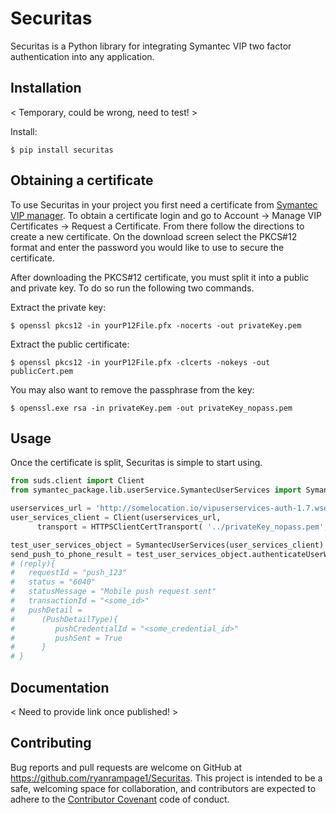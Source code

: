 # Securitas

Securitas is a Python library for integrating Symantec VIP two factor authentication into any application.

## Installation

< Temporary, could be wrong, need to test! >

Install:

    $ pip install securitas

## Obtaining a certificate

To use Securitas in your project you first need a certificate from [Symantec VIP manager](https://manager.vip.symantec.com).
To obtain a certificate login and go to Account -> Manage VIP Certificates -> Request a Certificate. From there follow
the directions to create a new certificate. On the download screen select the PKCS#12 format and enter the password you
would like to use to secure the certificate.

After downloading the PKCS#12 certificate, you must split it into a public and private key. To do so run the following two
commands.

Extract the private key:

    $ openssl pkcs12 -in yourP12File.pfx -nocerts -out privateKey.pem

Extract the public certificate:

    $ openssl pkcs12 -in yourP12File.pfx -clcerts -nokeys -out publicCert.pem

You may also want to remove the passphrase from the key:

    $ openssl.exe rsa -in privateKey.pem -out privateKey_nopass.pem

## Usage

Once the certificate is split, Securitas is simple to start using.

```python
from suds.client import Client
from symantec_package.lib.userService.SymantecUserServices import SymantecUserServices

userservices_url = 'http://somelocation.io/vipuserservices-auth-1.7.wsdl'
user_services_client = Client(userservices_url,
      transport = HTTPSClientCertTransport( '../privateKey_nopass.pem', '../publicCert.pem'))

test_user_services_object = SymantecUserServices(user_services_client)
send_push_to_phone_result = test_user_services_object.authenticateUserWithPush("push_123", "my_mobile_device")
# (reply){
#   requestId = "push_123"
#   status = "6040"
#   statusMessage = "Mobile push request sent"
#   transactionId = "<some_id>"
#   pushDetail =
#      (PushDetailType){
#         pushCredentialId = "<some_credential_id>"
#         pushSent = True
#      }
# }

```

## Documentation

< Need to provide link once published! >

## Contributing

Bug reports and pull requests are welcome on GitHub at https://github.com/ryanrampage1/Securitas. This project is intended to be a safe, welcoming space for collaboration, and contributors are expected to adhere to the [Contributor Covenant](http://contributor-covenant.org) code of conduct.
